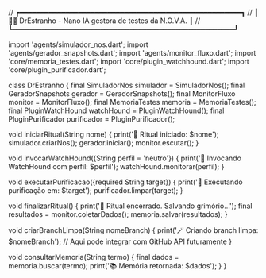 // ┏━━━━━━━━━━━━━━━━━━━━━━━━━━━━━━━━━━━━━━━━━━━━━━━━━━━━━┓
// ┃ 🧙‍♂️ DrEstranho - Nano IA gestora de testes da N.O.V.A. ┃
// ┗━━━━━━━━━━━━━━━━━━━━━━━━━━━━━━━━━━━━━━━━━━━━━━━━━━━━━┛

import 'agents/simulador_nos.dart';
import 'agents/gerador_snapshots.dart';
import 'agents/monitor_fluxo.dart';
import 'core/memoria_testes.dart';
import 'core/plugin_watchhound.dart';
import 'core/plugin_purificador.dart';

class DrEstranho {
  final SimuladorNos simulador = SimuladorNos();
  final GeradorSnapshots gerador = GeradorSnapshots();
  final MonitorFluxo monitor = MonitorFluxo();
  final MemoriaTestes memoria = MemoriaTestes();
  final PluginWatchHound watchHound = PluginWatchHound();
  final PluginPurificador purificador = PluginPurificador();

  void iniciarRitual(String nome) {
    print('🔮 Ritual iniciado: $nome');
    simulador.criarNos();
    gerador.iniciar();
    monitor.escutar();
  }

  void invocarWatchHound({String perfil = 'neutro'}) {
    print('🐾 Invocando WatchHound com perfil: $perfil');
    watchHound.monitorar(perfil);
  }

  void executarPurificacao({required String target}) {
    print('🧼 Executando purificação em: $target');
    purificador.limpar(target);
  }

  void finalizarRitual() {
    print('🧾 Ritual encerrado. Salvando grimório...');
    final resultados = monitor.coletarDados();
    memoria.salvar(resultados);
  }

  void criarBranchLimpa(String nomeBranch) {
    print('🪄 Criando branch limpa: $nomeBranch');
    // Aqui pode integrar com GitHub API futuramente
  }

  void consultarMemoria(String termo) {
    final dados = memoria.buscar(termo);
    print('📚 Memória retornada: $dados');
  }
}
